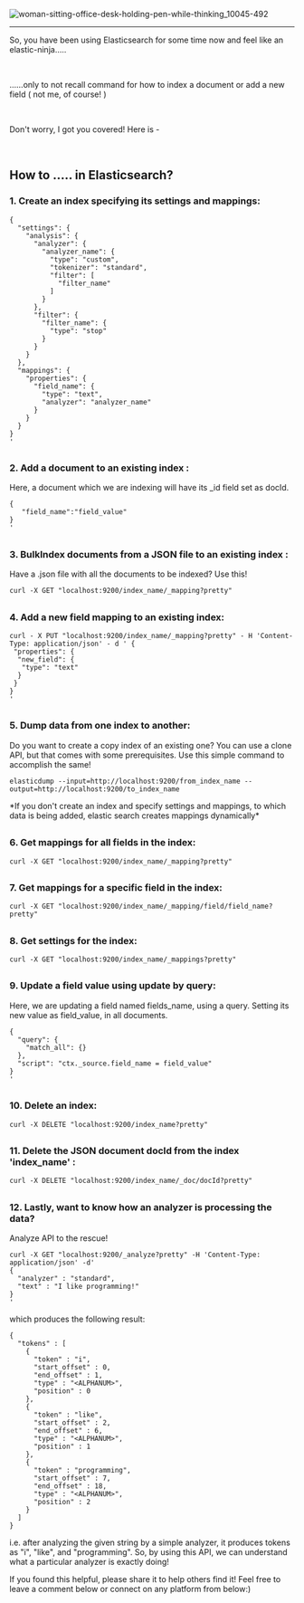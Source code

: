 ![woman-sitting-office-desk-holding-pen-while-thinking_10045-492](https://user-images.githubusercontent.com/30548190/104836152-cadfb600-58d1-11eb-87ad-34f0c93885c5.jpg)
<hr>

<p> So, you have been using Elasticsearch for some time now and feel like an elastic-ninja…..</p>
<br>

<p>……only to not recall command for how to index a document or add a new field ( not me, of course! )</p>
<br>

<p>Don't worry, I got you covered! Here is -</p>
<br>

## How to ….. in Elasticsearch?
  
<h3><B>1. Create an index specifying its settings and mappings:</B></h3>

```curl -X PUT "localhost:9200/index_name?pretty" -H 'Content-Type: application/json' -d'
{
  "settings": {
    "analysis": {
      "analyzer": {
        "analyzer_name": {
          "type": "custom",
          "tokenizer": "standard",
          "filter": [
            "filter_name"
          ]
        }
      },
      "filter": {
        "filter_name": {
          "type": "stop"
        }
      }
    }
  },
  "mappings": {
    "properties": {
      "field_name": {
        "type": "text",
        "analyzer": "analyzer_name"
      }
    }
  }
}
'
```
## <h3>2. Add a document to an existing index :</h3>

Here, a document which we are indexing will have its _id field set as docId.

```curl -X PUT "localhost:9200/index_name/_doc/docId?pretty" -H 'Content-Type: application/json' -d'
{
   "field_name":"field_value"
}
'
```
## <h3>3. BulkIndex documents from a JSON file to an existing index :</h3>

Have a .json file with all the documents to be indexed? Use this!

```curl -X GET "localhost:9200/index_name/_mapping?pretty"```

## <h3>4. Add a new field mapping to an existing index:</h3>

```
curl - X PUT "localhost:9200/index_name/_mapping?pretty" - H 'Content-Type: application/json' - d ' {
 "properties": {
  "new_field": {
   "type": "text"
  }
 }
}
'
```

## <h3>5. Dump data from one index to another:</h3>

<p> Do you want to create a copy index of an existing one? You can use a clone API, but that comes with some prerequisites. Use this simple command to accomplish the same!</p>

```elasticdump --input=http://localhost:9200/from_index_name --output=http://localhost:9200/to_index_name```

<p>*If you don't create an index and specify settings and mappings, to which data is being added, elastic search creates mappings dynamically*</p>

## <h3>6. Get mappings for all fields in the index:</h3>

```curl -X GET "localhost:9200/index_name/_mapping?pretty"```

## <h3>7. Get mappings for a specific field in the index:</h3>

```curl -X GET "localhost:9200/index_name/_mapping/field/field_name?pretty"```

## <h3>8. Get settings for the index:</h3>

```curl -X GET "localhost:9200/index_name/_mappings?pretty"```

## <h3>9. Update a field value using update by query:</h3>

Here, we are updating a field named fields_name, using a query. Setting its new value as field_value, in all documents.

```curl -X POST "localhost:9200/index_name/_update_by_query?conflicts=proceed&pretty" -H 'Content-Type: application/json' -d'
{
  "query": {
    "match_all": {}
  },
  "script": "ctx._source.field_name = field_value"
}
'
```

## <h3>10. Delete an index:</h3>

```curl -X DELETE "localhost:9200/index_name?pretty"```

## <h3>11. Delete the JSON document docId from the index 'index_name' :</h3>

```curl -X DELETE "localhost:9200/index_name/_doc/docId?pretty"```

## <h3>12. Lastly, want to know how an analyzer is processing the data? </h3>
 <p> Analyze API to the rescue!</p>
 
```
curl -X GET "localhost:9200/_analyze?pretty" -H 'Content-Type: application/json' -d'
{
  "analyzer" : "standard",
  "text" : "I like programming!"
}
'
```

<p>which produces the following result:<p>

```
{ 
  "tokens" : [ 
    { 
      "token" : "i", 
      "start_offset" : 0, 
      "end_offset" : 1, 
      "type" : "<ALPHANUM>", 
      "position" : 0 
    }, 
    { 
      "token" : "like", 
      "start_offset" : 2, 
      "end_offset" : 6, 
      "type" : "<ALPHANUM>", 
      "position" : 1 
    }, 
    { 
      "token" : "programming", 
      "start_offset" : 7, 
      "end_offset" : 18, 
      "type" : "<ALPHANUM>", 
      "position" : 2 
    } 
  ] 
}
```

<p> i.e. after analyzing the given string by a simple analyzer, it produces tokens as "i", "like", and "programming". So, by using this API, we can understand what a particular analyzer is exactly doing!</p>


<p>If you found this helpful, please share it to help others find it! Feel free to leave a comment below or connect on any platform from below:)<p>
